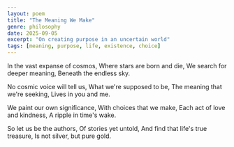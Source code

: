 ```yaml
---
layout: poem
title: "The Meaning We Make"
genre: philosophy
date: 2025-09-05
excerpt: "On creating purpose in an uncertain world"
tags: [meaning, purpose, life, existence, choice]
---
```


In the vast expanse of cosmos,
Where stars are born and die,
We search for deeper meaning,
Beneath the endless sky.

No cosmic voice will tell us,
What we're supposed to be,
The meaning that we're seeking,
Lives in you and me.

We paint our own significance,
With choices that we make,
Each act of love and kindness,
A ripple in time's wake.

So let us be the authors,
Of stories yet untold,
And find that life's true treasure,
Is not silver, but pure gold.